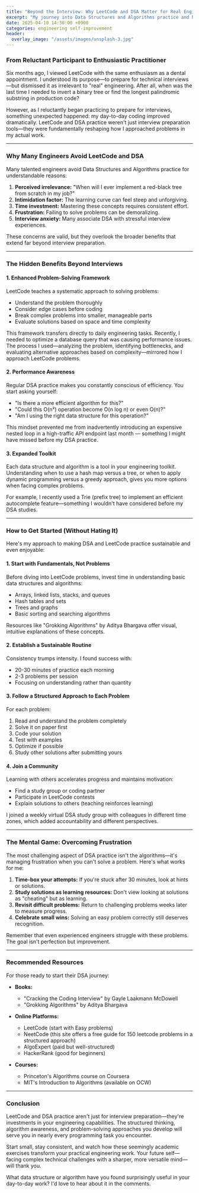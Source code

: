 ```yaml
---
title: "Beyond the Interview: Why LeetCode and DSA Matter for Real Engineers"
excerpt: "My journey into Data Structures and Algorithms practice and how it improved my day-to-day engineering work"
date: 2025-04-10 14:30:00 +0900
categories: engineering self-improvement
header:
  overlay_image: "/assets/images/unsplash-3.jpg"
---
```


### From Reluctant Participant to Enthusiastic Practitioner

Six months ago, I viewed LeetCode with the same enthusiasm as a dental appointment. I understood its purpose—to prepare for technical interviews—but dismissed it as irrelevant to "real" engineering. After all, when was the last time I needed to invert a binary tree or find the longest palindromic substring in production code?

However, as I reluctantly began practicing to prepare for interviews, something unexpected happened: my day-to-day coding improved dramatically. LeetCode and DSA practice weren't just interview preparation tools—they were fundamentally reshaping how I approached problems in my actual work.

---

### Why Many Engineers Avoid LeetCode and DSA

Many talented engineers avoid Data Structures and Algorithms practice for understandable reasons:

1. **Perceived irrelevance:** "When will I ever implement a red-black tree from scratch in my job?"
2. **Intimidation factor:** The learning curve can feel steep and unforgiving.
3. **Time investment:** Mastering these concepts requires consistent effort.
4. **Frustration:** Failing to solve problems can be demoralizing.
5. **Interview anxiety:** Many associate DSA with stressful interview experiences.

These concerns are valid, but they overlook the broader benefits that extend far beyond interview preparation.

---

### The Hidden Benefits Beyond Interviews

#### 1. Enhanced Problem-Solving Framework

LeetCode teaches a systematic approach to solving problems:
- Understand the problem thoroughly
- Consider edge cases before coding
- Break complex problems into smaller, manageable parts
- Evaluate solutions based on space and time complexity

This framework transfers directly to daily engineering tasks. Recently, I needed to optimize a database query that was causing performance issues. The process I used—analyzing the problem, identifying bottlenecks, and evaluating alternative approaches based on complexity—mirrored how I approach LeetCode problems.

#### 2. Performance Awareness

Regular DSA practice makes you constantly conscious of efficiency. You start asking yourself:
- "Is there a more efficient algorithm for this?"
- "Could this O(n²) operation become O(n log n) or even O(n)?"
- "Am I using the right data structure for this operation?"

This mindset prevented me from inadvertently introducing an expensive nested loop in a high-traffic API endpoint last month — something I might have missed before my DSA practice.

#### 3. Expanded Toolkit

Each data structure and algorithm is a tool in your engineering toolkit. Understanding when to use a hash map versus a tree, or when to apply dynamic programming versus a greedy approach, gives you more options when facing complex problems.

For example, I recently used a Trie (prefix tree) to implement an efficient autocomplete feature—something I wouldn't have considered before my DSA studies.

---

### How to Get Started (Without Hating It)

Here's my approach to making DSA and LeetCode practice sustainable and even enjoyable:

#### 1. Start with Fundamentals, Not Problems

Before diving into LeetCode problems, invest time in understanding basic data structures and algorithms:
- Arrays, linked lists, stacks, and queues
- Hash tables and sets
- Trees and graphs
- Basic sorting and searching algorithms

Resources like "Grokking Algorithms" by Aditya Bhargava offer visual, intuitive explanations of these concepts.

#### 2. Establish a Sustainable Routine

Consistency trumps intensity. I found success with:
- 20-30 minutes of practice each morning
- 2-3 problems per session
- Focusing on understanding rather than quantity

#### 3. Follow a Structured Approach to Each Problem

For each problem:
1. Read and understand the problem completely
2. Solve it on paper first
3. Code your solution
4. Test with examples
5. Optimize if possible
6. Study other solutions after submitting yours

#### 4. Join a Community

Learning with others accelerates progress and maintains motivation:
- Find a study group or coding partner
- Participate in LeetCode contests
- Explain solutions to others (teaching reinforces learning)

I joined a weekly virtual DSA study group with colleagues in different time zones, which added accountability and different perspectives.

---

### The Mental Game: Overcoming Frustration

The most challenging aspect of DSA practice isn't the algorithms—it's managing frustration when you can't solve a problem. Here's what works for me:

1. **Time-box your attempts:** If you're stuck after 30 minutes, look at hints or solutions.
2. **Study solutions as learning resources:** Don't view looking at solutions as "cheating" but as learning.
3. **Revisit difficult problems:** Return to challenging problems weeks later to measure progress.
4. **Celebrate small wins:** Solving an easy problem correctly still deserves recognition.

Remember that even experienced engineers struggle with these problems. The goal isn't perfection but improvement.

---

### Recommended Resources

For those ready to start their DSA journey:

- **Books:**
  - "Cracking the Coding Interview" by Gayle Laakmann McDowell
  - "Grokking Algorithms" by Aditya Bhargava

- **Online Platforms:**
  - LeetCode (start with Easy problems)
  - NeetCode (this site offers a free guide for 150 leetcode problems in a structured approach)
  - AlgoExpert (paid but well-structured)
  - HackerRank (good for beginners)

- **Courses:**
  - Princeton's Algorithms course on Coursera
  - MIT's Introduction to Algorithms (available on OCW)

---

### Conclusion

LeetCode and DSA practice aren't just for interview preparation—they're investments in your engineering capabilities. The structured thinking, algorithm awareness, and problem-solving approaches you develop will serve you in nearly every programming task you encounter.

Start small, stay consistent, and watch how these seemingly academic exercises transform your practical engineering work. Your future self—facing complex technical challenges with a sharper, more versatile mind—will thank you.

What data structure or algorithm have you found surprisingly useful in your day-to-day work? I'd love to hear about it in the comments.